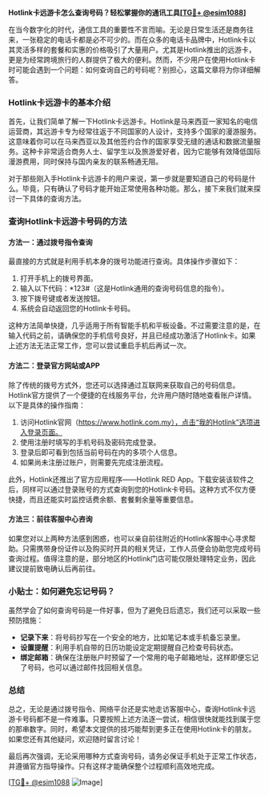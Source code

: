 **Hotlink卡远游卡怎么查询号码？轻松掌握你的通讯工具[[TG💪+ @esim1088](https://t.me/s/esim1088)]**

在当今数字化的时代，通信工具的重要性不言而喻。无论是日常生活还是商务往来，一张稳定的电话卡都是必不可少的。而在众多的电话卡品牌中，Hotlink卡以其灵活多样的套餐和实惠的价格吸引了大量用户。尤其是Hotlink推出的远游卡，更是为经常跨境旅行的人群提供了极大的便利。然而，不少用户在使用Hotlink卡时可能会遇到一个问题：如何查询自己的号码呢？别担心，这篇文章将为你详细解答。

### Hotlink卡远游卡的基本介绍

首先，让我们简单了解一下Hotlink卡远游卡。Hotlink是马来西亚一家知名的电信运营商，其远游卡专为经常往返于不同国家的人设计，支持多个国家的漫游服务。这意味着你可以在马来西亚以及其他签约合作的国家享受无缝的通话和数据流量服务。这种卡非常适合商务人士、留学生以及旅游爱好者，因为它能够有效降低国际漫游费用，同时保持与国内亲友的联系畅通无阻。

对于那些刚入手Hotlink卡远游卡的用户来说，第一步就是要知道自己的号码是什么。毕竟，只有确认了号码才能开始正常使用各种功能。那么，接下来我们就来探讨一下具体的查询方法。

### 查询Hotlink卡远游卡号码的方法

#### 方法一：通过拨号指令查询

最直接的方式就是利用手机本身的拨号功能进行查询。具体操作步骤如下：

1. 打开手机上的拨号界面。
2. 输入以下代码：*123#（这是Hotlink通用的查询号码信息的指令）。
3. 按下拨号键或者发送按钮。
4. 系统会自动返回您的Hotlink卡号码。

这种方法简单快捷，几乎适用于所有智能手机和平板设备。不过需要注意的是，在输入代码之前，请确保您的手机信号良好，并且已经成功激活了Hotlink卡。如果上述方法无法正常工作，您可以尝试重启手机后再试一次。

#### 方法二：登录官方网站或APP

除了传统的拨号方式外，您还可以选择通过互联网来获取自己的号码信息。Hotlink官方提供了一个便捷的在线服务平台，允许用户随时随地查看账户详情。以下是具体的操作指南：

1. 访问Hotlink官网（https://www.hotlink.com.my），点击“我的Hotlink”选项进入登录页面。
2. 使用注册时填写的手机号码及密码完成登录。
3. 登录后即可看到包括当前号码在内的多项个人信息。
4. 如果尚未注册过账户，则需要先完成注册流程。

此外，Hotlink还推出了官方应用程序——Hotlink RED App。下载安装该软件之后，同样可以通过登录账号的方式查询到您的Hotlink卡号码。这种方式不仅方便快捷，而且还能实时监控话费余额、套餐剩余量等重要信息。

#### 方法三：前往客服中心咨询

如果您对以上两种方法感到困惑，也可以亲自前往附近的Hotlink客服中心寻求帮助。只需携带身份证件以及购买时开具的相关凭证，工作人员便会协助您完成号码查询过程。值得注意的是，部分地区的Hotlink门店可能仅限处理特定业务，因此建议提前致电确认后再前往。

### 小贴士：如何避免忘记号码？

虽然学会了如何查询号码是一件好事，但为了避免日后遗忘，我们还可以采取一些预防措施：

- **记录下来**：将号码抄写在一个安全的地方，比如笔记本或手机备忘录里。
- **设置提醒**：利用手机自带的日历功能设定定期提醒自己检查号码状态。
- **绑定邮箱**：确保在注册账户时预留了一个常用的电子邮箱地址，这样即便忘记了号码，也可以通过邮件找回相关信息。

### 总结

总之，无论是通过拨号指令、网络平台还是实地走访客服中心，查询Hotlink卡远游卡号码都不是一件难事。只要按照上述方法逐一尝试，相信很快就能找到属于您的那串数字。同时，希望本文提供的技巧能帮到更多正在使用Hotlink卡的朋友。如果您还有其他疑问，欢迎随时留言讨论！

最后再次强调，无论采用哪种方式查询号码，请务必保证手机处于正常工作状态，并遵循官方指导操作。只有这样才能确保整个过程顺利高效地完成。

[[TG💪+ @esim1088](https://t.me/s/esim1088) ![Image](https://i.postimg.cc/4NQfJmqS/Snipaste-2025-05-13-00-14-12.png)]